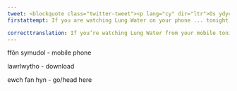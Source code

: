 ```yaml
---
tweet: <blockquote class="twitter-tweet"><p lang="cy" dir="ltr">Os ydych yn gwylio Lung Water o’ch ffôn symudol heno, ewch fan hyn i lawrlwytho’r app <a href="https://twitter.com/ambobdim?ref_src=twsrc%5Etfw">@ambobdim</a> ymlaen llaw - mae’r sioe yn dechrau am 7yh! <a href="https://t.co/ZyFQYWi5tk">https://t.co/ZyFQYWi5tk</a></p>&mdash; NationalTheatreWales (@NTWtweets) <a href="https://twitter.com/NTWtweets/status/1276932072830107659?ref_src=twsrc%5Etfw">June 27, 2020</a></blockquote> <script async src="https://platform.twitter.com/widgets.js" charset="utf-8"></script>
firstattempt: If you are watching Lung Water on your phone ... tonight, ... the @ambobdim app  ...  the show starts at 7pm! http://amam.cymru/ambobdim

correcttranslation: If you’re watching Lung Water from your mobile tonight, head here to download the @ ambobdim app in advance - Show starts at 7pm! http://amam.cymru/ambobdim
---
```

ffôn symudol - mobile phone

lawrlwytho - download

ewch fan hyn - go/head here